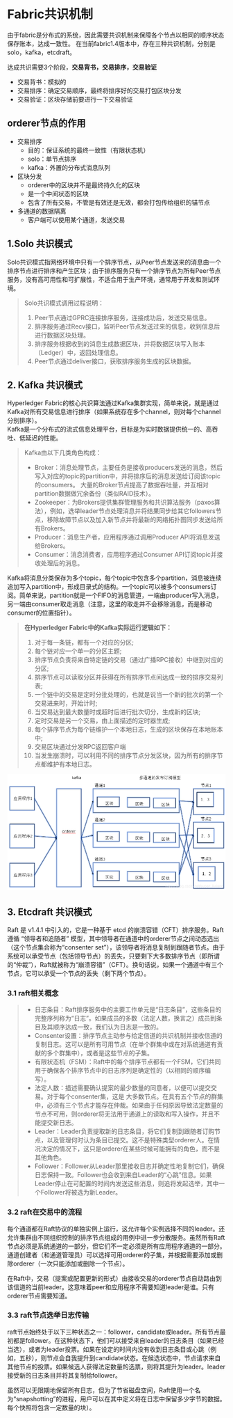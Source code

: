 # Fabric共识机制

由于fabric是分布式的系统，因此需要共识机制来保障各个节点以相同的顺序状态保存账本，达成一致性。 在当前fabric1.4版本中，存在三种共识机制，分别是solo，kafka，etcdraft。

达成共识需要3个阶段，**交易背书，交易排序，交易验证** 

* 交易背书：模拟的
* 交易排序：确定交易顺序，最终将排序好的交易打包区块分发
* 交易验证：区块存储前要进行一下交易验证

## **orderer节点的作用**

* 交易排序
  * 目的：保证系统的最终一致性（有限状态机）
  * solo：单节点排序
  * kafka：外置的分布式消息队列
* 区块分发
  * orderer中的区块并不是最终持久化的区块
  * 是一个中间状态的区块
  * 包含了所有交易，不管是有效还是无效，都会打包传给组织的锚节点
* 多通道的数据隔离
  * 客户端可以使用某个通道，发送交易

## 1.Solo 共识模式

Solo共识模式指网络环境中只有一个排序节点，从Peer节点发送来的消息由一个排序节点进行排序和产生区块；由于排序服务只有一个排序节点为所有Peer节点服务，没有高可用性和可扩展性，不适合用于生产环境，通常用于开发和测试环境。

> Solo共识模式调用过程说明：  
> 1. Peer节点通过GPRC连接排序服务，连接成功后，发送交易信息。  
> 2. 排序服务通过Recv接口，监听Peer节点发送过来的信息，收到信息后进行数据区块处理。  
> 3. 排序服务根据收到的消息生成数据区块，并将数据区块写入账本（Ledger）中，返回处理信息。  
> 4. Peer节点通过deliver接口，获取排序服务生成的区块数据。

## 2. Kafka 共识模式

Hyperledger Fabric的核心共识算法通过Kafka集群实现，简单来说，就是通过Kafka对所有交易信息进行排序（如果系统存在多个channel，则对每个channel分别排序）。  
Kafka是一个分布式的流式信息处理平台，目标是为实时数据提供统一的、高吞吐、低延迟的性能。

> Kafka由以下几类角色构成：
>
> * Broker：消息处理节点，主要任务是接收producers发送的消息，然后写入对应的topic的partition中，并将排序后的消息发送给订阅该topic的consumers。 大量的Broker节点提高了数据吞吐量，并互相对partition数据做冗余备份（类似RAID技术）。
> * Zookeeper：为Brokers提供集群管理服务和共识算法服务（paxos算法），例如，选举leader节点处理消息并将结果同步给其它followers节点，移除故障节点以及加入新节点并将最新的网络拓扑图同步发送给所有Brokers。
> * Producer：消息生产者，应用程序通过调用Producer API将消息发送给Brokers。
> * Consumer：消息消费者，应用程序通过Consumer API订阅topic并接收处理后的消息。

Kafka将消息分类保存为多个topic，每个topic中包含多个partition，消息被连续追加写入partition中，形成目录式的结构。一个topic可以被多个consumers订阅。简单来说，partition就是一个FIFO的消息管道，一端由producer写入消息，另一端由consumer取走消息（注意，这里的取走并不会移除消息，而是移动consumer的位置指针）。

> **在Hyperledger Fabric中的Kafka实际运行逻辑如下：**  
> 1. 对于每一条链，都有一个对应的分区;  
> 2. 每个链对应一个单一的分区主题;  
> 3. 排序节点负责将来自特定链的交易（通过广播RPC接收）中继到对应的分区;  
> 4. 排序节点可以读取分区并获得在所有排序节点间达成一致的排序交易列表;  
> 5. 一个链中的交易是定时分批处理的，也就是说当一个新的批次的第一个交易进来时，开始计时;  
> 6. 当交易达到最大数量时或超时后进行批次切分，生成新的区块;  
> 7. 定时交易是另一个交易，由上面描述的定时器生成;  
> 8. 每个排序节点为每个链维护一个本地日志，生成的区块保存在本地账本中;  
> 9. 交易区块通过分发RPC返回客户端  
> 10. 当发生崩溃时，可以利用不同的排序节点分发区块，因为所有的排序节点都维护有本地日志。

![](../.gitbook/assets/20181107144701284.png)

## 3. Etcdraft 共识模式

Raft 是 v1.4.1 中引入的，它是一种基于 etcd 的崩溃容错（CFT）排序服务。Raft 遵循 “领导者和追随者” 模型，其中领导者在通道中的orderer节点之间动态选出（这个节点集合称为“consenter set”），该领导者将消息复制到跟随者节点。由于系统可以承受节点（包括领导节点）的丢失，只要剩下大多数排序节点（即所谓的“仲裁”），Raft就被称为“崩溃容错”（CFT）。换句话说，如果一个通道中有三个节点，它可以承受一个节点的丢失（剩下两个节点）。

### 3.1 raft相关概念

> * 日志条目：Raft排序服务中的主要工作单元是“日志条目”，这些条目的完整序列称为“日志”。如果成员的多数（法定人数，换言之）成员到条目及其顺序达成一致，我们认为日志是一致的。
> * Consenter设置：排序节点主动参与给定信道的共识机制并接收信道的复制日志。这可以是所有可用节点（在单个群集中或在对系统通道有贡献的多个群集中），或者是这些节点的子集。
> * 有限状态机（FSM）：Raft中的每个排序节点都有一个FSM，它们共同用于确保各个排序节点中的日志序列是确定性的（以相同的顺序编写）。
> * 法定人数：描述需要确认提案的最少数量的同意者，以便可以提交交易。对于每个consenter集，这是 大多数节点。在具有五个节点的群集中，必须有三个节点才能存在仲裁。如果由于任何原因导致法定数量的节点不可用，则orderer将无法用于通道上的读取和写入操作，并且不能提交新日志。
> * Leader：Leader负责提取新的日志条目，将它们复制到跟随者订购节点，以及管理何时认为条目已提交。这不是特殊类型orderer人。在情况决定的情况下，这只是orderer在某些时候可能拥有的角色，而不是其他角色。
> * Follower：Follower从Leader那里接收日志并确定性地复制它们，确保日志保持一致。Follower也会收到来自Leader的“心跳”信息。如果Leader停止在可配置的时间内发送这些消息，则追将发起选举，其中一个Follower将被选为新Leader。

### 3.2 raft在交易中的流程

每个通道都在Raft协议的单独实例上运行，这允许每个实例选择不同的leader。还允许集群由不同组织控制的排序节点组成的用例中进一步分散服务。虽然所有Raft节点必须是系统通道的一部分，但它们不一定必须是所有应用程序通道的一部分。通道创建者（和通道管理员）可以选择可用orderer的子集，并根据需要添加或删除orderer（一次只能添加或删除一个节点）。

在Raft中，交易（提案或配置更新的形式）由接收交易的orderer节点自动路由到该信道的当前leader。这意味着peer和应用程序不需要知道leader是谁。只有orderer节点需要知道。

### 3.3 raft节点选举日志传输

raft节点始终处于以下三种状态之一：follower，candidate或leader。所有节点最初都是follower。在这种状态下，他们可以接受来自leader的日志条目（如果已经当选），或者为leader投票。如果在设定的时间内没有收到日志条目或心跳（例如，五秒），则节点会自我提升到candidate状态。在候选状态中，节点请求来自其他节点的投票。如果候选人获得法定数量的选票，则将其提升为leader。leader接受新的日志条目并将其复制给follower。

虽然可以无限期地保留所有日志，但为了节省磁盘空间，Raft使用一个名为“snapshotting”的进程，用户可以在其中定义将在日志中保留多少字节的数据。每个快照将包含一定数量的块）。

